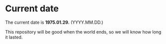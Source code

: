 # Current date

The current date is **1975.01.29.** (YYYY.MM.DD.)

This repository will be good when the world ends, so we will know how long it lasted.
